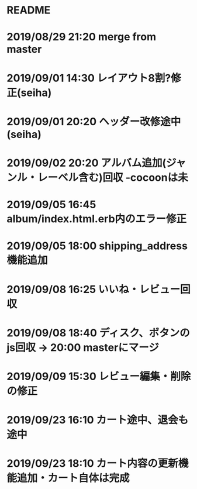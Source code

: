 # README

# 2019/08/29 21:20 merge from master
# 2019/09/01 14:30 レイアウト8割?修正(seiha)
# 2019/09/01 20:20 ヘッダー改修途中(seiha)
# 2019/09/02 20:20 アルバム追加(ジャンル・レーベル含む)回収 -cocoonは未
# 2019/09/05 16:45 album/index.html.erb内のエラー修正
# 2019/09/05 18:00 shipping_address機能追加
# 2019/09/08 16:25 いいね・レビュー回収
# 2019/09/08 18:40 ディスク、ボタンのjs回収 -> 20:00 masterにマージ
# 2019/09/09 15:30 レビュー編集・削除の修正
# 2019/09/23 16:10 カート途中、退会も途中
# 2019/09/23 18:10 カート内容の更新機能追加・カート自体は完成